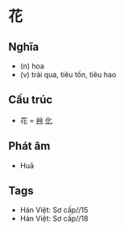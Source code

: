 # 花

## Nghĩa

* (n) hoa
* (v) trải qua, tiêu tốn, tiêu hao

## Cấu trúc
* 花 = [艸](艸.md) [化](化.md)

## Phát âm

* Huā

## Tags
* Hán Việt: Sơ cấp//15
* Hán Việt: Sơ cấp//18

<script>window.HANZI_FIELD='花';</script>
